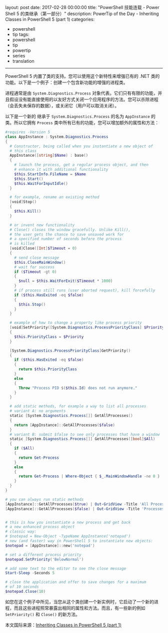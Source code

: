 layout: post
date: 2017-02-28 00:00:00
title: "PowerShell 技能连载 - Power Shell 5 的类继承（第一部分）"
description: PowerTip of the Day - Inheriting Classes in PowerShell 5 (part 1)
categories:
- powershell
- tip
tags:
- powershell
- tip
- powertip
- series
- translation
---
PowerShell 5 内置了类的支持。您可以使用这个新特性来增强已有的 .NET 类的功能。以下是一个例子：创建一个包含新功能的增强的进程类。

进程通常是由 `System.Diagnostics.Process` 对象代表。它们只有有限的功能，并且假设没有能直接使用的以友好方式关闭一个应用程序的方法。您可以杀除进程（会丢失未保存的数据），或关闭它（用户可以取消关闭）。

以下是一个新的 继承于 `System.Diagnostics.Process` 的名为 `AppInstance` 的类。所以它拥有 `Process` 类中所有已有的功能，您可以增加额外的属性和方法：

```powershell
#requires -Version 5
class AppInstance : System.Diagnostics.Process
{
  # Constructor, being called when you instantiate a new object of
  # this class
  AppInstance([string]$Name) : base()
  {
    # launch the process, get a regular process object, and then
    # enhance it with additional functionality
    $this.StartInfo.FileName = $Name
    $this.Start()
    $this.WaitForInputIdle()
  }

  # for example, rename an existing method
  [void]Stop()
  {
    $this.Kill()
  }

  # or invent new functionality
  # Close() closes the window gracefully. Unlike Kill(),
  # the user gets the chance to save unsaved work for
  # a specified number of seconds before the process
  # is killed
  [void]Close([Int]$Timeout = 0)
  {
    # send close message
    $this.CloseMainWindow()
    # wait for success
    if ($Timeout -gt 0)
    {
      $null = $this.WaitForExit($Timeout * 1000)
    }
    # if process still runs (user aborted request), kill forcefully
    if ($this.HasExited -eq $false)
    {
      $this.Stop()
    }
  }

  # example of how to change a property like process priority
  [void]SetPriority([System.Diagnostics.ProcessPriorityClass] $Priority)
  {
    $this.PriorityClass = $Priority
  }

  [System.Diagnostics.ProcessPriorityClass]GetPriority()
  {
    if ($this.HasExited -eq $false)
    {
      return $this.PriorityClass
    }
    else
    {
      Throw "Process PID $($this.Id) does not run anymore."
    }
  }

  # add static methods, for example a way to list all processes
  # variant A: no arguments
  static [System.Diagnostics.Process[]] GetAllProcesses()
  {
    return [AppInstance]::GetAllProcesses($false)
  }
  # variant B: submit $false to see only processes that have a window
  static [System.Diagnostics.Process[]] GetAllProcesses([bool]$All)
  {
    if ($All)
    {
      return Get-Process
    }
    else
    {
      return Get-Process | Where-Object { $_.MainWindowHandle -ne 0 }
    }
  }
}

# you can always run static methods
[AppInstance]::GetAllProcesses($true) | Out-GridView -Title 'All Processes'
[AppInstance]::GetAllProcesses($false) | Out-GridView -Title 'Processes with Window'


# this is how you instantiate a new process and get back
# a new enhanced process object
# classic way:
# $notepad = New-Object -TypeName AppInstance('notepad')
# new (and faster) way in PowerShell 5 to instantiate new objects:
$notepad = [AppInstance]::new('notepad')

# set a different process priority
$notepad.SetPriority('BelowNormal')

# add some text to the editor to see the close message
Start-Sleep -Seconds 5

# close the application and offer to save changes for a maximum
# of 10 seconds
$notepad.Close(10)
```

如您在这个例子中所见，当您从这个类创建一个新实例时，它启动了一个新的进程，而且这些进程照常暴露出相同的属性和方法。而且，有一些新的例如 `SetPriority()` 和 `Close()` 的新方法。

<!--more-->
本文国际来源：[Inheriting Classes in PowerShell 5 (part 1)](http://community.idera.com/powershell/powertips/b/tips/posts/inheriting-classes-in-powershell-5-part-1)
